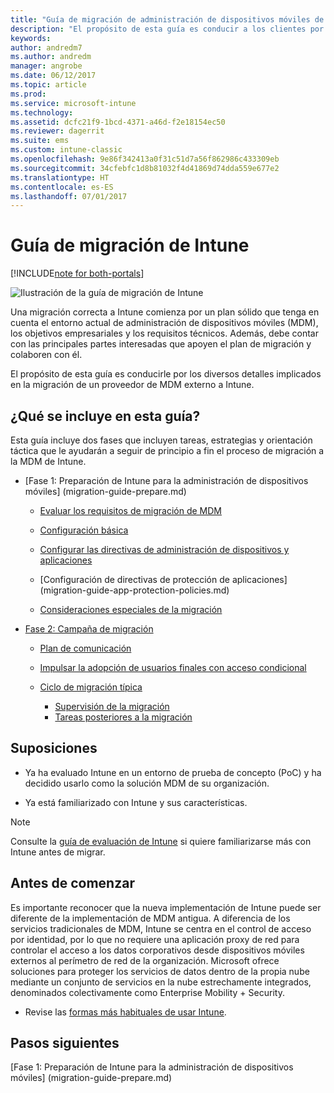 ```yaml
---
title: "Guía de migración de administración de dispositivos móviles de Intune"
description: "El propósito de esta guía es conducir a los clientes por los diversos detalles implicados en la migración de un proveedor de MDM externo a Microsoft Intune."
keywords: 
author: andredm7
ms.author: andredm
manager: angrobe
ms.date: 06/12/2017
ms.topic: article
ms.prod: 
ms.service: microsoft-intune
ms.technology: 
ms.assetid: dcfc21f9-1bcd-4371-a46d-f2e18154ec50
ms.reviewer: dagerrit
ms.suite: ems
ms.custom: intune-classic
ms.openlocfilehash: 9e86f342413a0f31c51d7a56f862986c433309eb
ms.sourcegitcommit: 34cfebfc1d8b81032f4d41869d74dda559e677e2
ms.translationtype: HT
ms.contentlocale: es-ES
ms.lasthandoff: 07/01/2017
---
```

# <a name="intune-migration-guide"></a>Guía de migración de Intune

[!INCLUDE[note for both-portals](./includes/note-for-both-portals.md)]

![Ilustración de la guía de migración de Intune](./media/MDM-migration-guide-art.PNG)

Una migración correcta a Intune comienza por un plan sólido que tenga en cuenta el entorno actual de administración de dispositivos móviles (MDM), los objetivos empresariales y los requisitos técnicos. Además, debe contar con las principales partes interesadas que apoyen el plan de migración y colaboren con él.

El propósito de esta guía es conducirle por los diversos detalles implicados en la migración de un proveedor de MDM externo a Intune.

## <a name="whats-included-in-this-guide"></a>¿Qué se incluye en esta guía?

Esta guía incluye dos fases que incluyen tareas, estrategias y orientación táctica que le ayudarán a seguir de principio a fin el proceso de migración a la MDM de Intune.

-   [Fase 1: Preparación de Intune para la administración de dispositivos móviles] (migration-guide-prepare.md)

    -   [Evaluar los requisitos de migración de MDM](migration-guide-prepare.md#assess-mdm-requirements)

    -   [Configuración básica](migration-guide-setup.md)

    -   [Configurar las directivas de administración de dispositivos y aplicaciones](migration-guide-configure-policies.md)

    -   [Configuración de directivas de protección de aplicaciones] (migration-guide-app-protection-policies.md)

    -   [Consideraciones especiales de la migración](migration-guide-considerations.md)

-   [Fase 2: Campaña de migración](migration-guide-campaign.md)

    -   [Plan de comunicación](migration-guide-communication-plan.md)

    -   [Impulsar la adopción de usuarios finales con acceso condicional](migration-guide-drive-adoption.md)
    
    -   [Ciclo de migración típica](migration-guide-cycle.md)
        -   [Supervisión de la migración](migration-guide-cycle.md#monitoring-migration)
        -   [Tareas posteriores a la migración](migration-guide-cycle.md#post-migration)

## <a name="assumptions"></a>Suposiciones

-   Ya ha evaluado Intune en un entorno de prueba de concepto (PoC) y ha decidido usarlo como la solución MDM de su organización.

-   Ya está familiarizado con Intune y sus características. 

> [!NOTE]
> Consulte la [guía de evaluación de Intune](/intune-classic/understand-explore/sign-up-for-30-day-trial-microsoft-intune) si quiere familiarizarse más con Intune antes de migrar.

## <a name="before-you-begin"></a>Antes de comenzar

Es importante reconocer que la nueva implementación de Intune puede ser diferente de la implementación de MDM antigua. A diferencia de los servicios tradicionales de MDM, Intune se centra en el control de acceso por identidad, por lo que no requiere una aplicación proxy de red para controlar el acceso a los datos corporativos desde dispositivos móviles externos al perímetro de red de la organización. Microsoft ofrece soluciones para proteger los servicios de datos dentro de la propia nube mediante un conjunto de servicios en la nube estrechamente integrados, denominados colectivamente como Enterprise Mobility + Security.

-   Revise las [formas más habituales de usar Intune](migration-guide-prepare.md#assess-mdm-requirements).

## <a name="next-steps"></a>Pasos siguientes

[Fase 1: Preparación de Intune para la administración de dispositivos móviles] (migration-guide-prepare.md)
